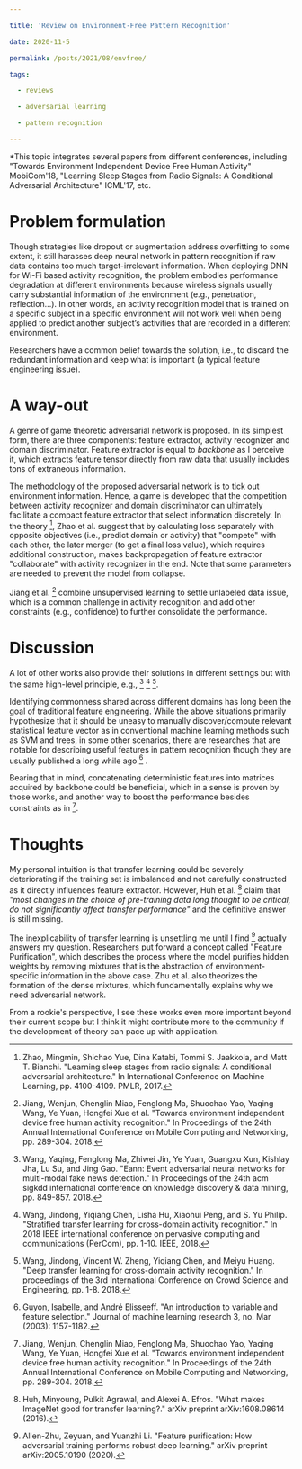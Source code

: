 ```yaml
---

title: 'Review on Environment-Free Pattern Recognition'

date: 2020-11-5

permalink: /posts/2021/08/envfree/

tags:

  - reviews

  - adversarial learning

  - pattern recognition

---
```


*This topic integrates several papers from different conferences, including "Towards Environment Independent Device Free Human Activity" MobiCom'18, "Learning Sleep Stages from Radio Signals: A Conditional Adversarial Architecture" ICML'17, etc.


Problem formulation
===
Though strategies like dropout or augmentation address overfitting to some extent, it still harasses deep neural network in pattern recognition if raw data contains too much target-irrelevant information. When deploying DNN for Wi-Fi based activity recognition, the problem embodies performance degradation at different environments because wireless signals usually carry substantial information of the environment (e.g., penetration, reflection...). In other words, an activity recognition model that is trained on a specific subject in a specific environment will not work well when being applied to predict another subject’s activities that are
recorded in a different environment.

Researchers have a common belief towards the solution, i.e., to discard the redundant information and keep what is important (a typical feature engineering issue).

A way-out
===
A genre of game theoretic adversarial network is proposed. In its simplest form, there are three components: feature extractor, activity recognizer and domain discriminator. Feature extractor is equal to *backbone* as I perceive it, which extracts feature tensor directly from raw data that usually includes tons of extraneous information. 

The methodology of the proposed adversarial network is to tick out environment information. Hence, a game is developed that the competition between activity recognizer and domain discriminator can ultimately facilitate a compact feature extractor that select information discretely. In the theory [^1], Zhao et al. suggest that by calculating loss separately with opposite objectives (i.e., predict domain or activity) that "compete" with each other, the later merger (to get a final loss value), which requires additional construction, makes backpropagation of feature extractor "collaborate" with activity recognizer in the end. Note that some parameters are needed to prevent the model from collapse. 

Jiang et al. [^2] combine unsupervised learning to settle unlabeled data issue, which is a common challenge in activity recognition and add other constraints (e.g., confidence) to further consolidate the performance.



Discussion
===
A lot of other works also provide their solutions in different settings but with the same high-level principle, e.g., [^3] [^4] [^5]. 

Identifying commonness shared across different domains has long been the goal of traditional feature engineering.  While the above situations primarily hypothesize that it should be uneasy to manually discover/compute relevant statistical feature vector as in conventional machine learning methods such as SVM and trees, in some other scenarios, there are researches that are notable for describing useful features in pattern recognition though they are usually published a long while ago [^6] . 

Bearing that in mind, concatenating deterministic features into matrices acquired by backbone could be beneficial, which in a sense is proven by those works, and another way to boost the performance besides constraints as in [^2].


Thoughts
===
My personal intuition is that transfer learning could be severely deteriorating if the training set is imbalanced and not carefully constructed as it directly influences feature extractor. However, Huh et al. [^7] claim that *"most changes in the choice of pre-training data long thought to be critical, do not significantly affect transfer performance"* and the definitive answer is still missing. 

The inexplicability of transfer learning is unsettling me until I find [^8] actually answers my question. Researchers put forward a concept called "Feature Purification", which describes the process where the model purifies hidden weights by removing mixtures that is the abstraction of environment-specific information in the above case. Zhu et al. also theorizes the formation of the dense mixtures, which fundamentally explains why we need adversarial network.

From a rookie's perspective, I see these works even more important beyond their current scope but I think it might contribute more to the community if the development of theory can pace up with application. 


[^1]:  Zhao, Mingmin, Shichao Yue, Dina Katabi, Tommi S. Jaakkola, and Matt T. Bianchi. "Learning sleep stages from radio signals: A conditional adversarial architecture." In International Conference on Machine Learning, pp. 4100-4109. PMLR, 2017.

[^2]: Jiang, Wenjun, Chenglin Miao, Fenglong Ma, Shuochao Yao, Yaqing Wang, Ye Yuan, Hongfei Xue et al. "Towards environment independent device free human activity recognition." In Proceedings of the 24th Annual International Conference on Mobile Computing and Networking, pp. 289-304. 2018.

[^3]: Wang, Yaqing, Fenglong Ma, Zhiwei Jin, Ye Yuan, Guangxu Xun, Kishlay Jha, Lu Su, and Jing Gao. "Eann: Event adversarial neural networks for multi-modal fake news detection." In Proceedings of the 24th acm sigkdd international conference on knowledge discovery & data mining, pp. 849-857. 2018.

[^4]: Wang, Jindong, Yiqiang Chen, Lisha Hu, Xiaohui Peng, and S. Yu Philip. "Stratified transfer learning for cross-domain activity recognition." In 2018 IEEE international conference on pervasive computing and communications (PerCom), pp. 1-10. IEEE, 2018.

[^5]: Wang, Jindong, Vincent W. Zheng, Yiqiang Chen, and Meiyu Huang. "Deep transfer learning for cross-domain activity recognition." In proceedings of the 3rd International Conference on Crowd Science and Engineering, pp. 1-8. 2018.

[^6]: Guyon, Isabelle, and André Elisseeff. "An introduction to variable and feature selection." Journal of machine learning research 3, no. Mar (2003): 1157-1182.

[^7]: Huh, Minyoung, Pulkit Agrawal, and Alexei A. Efros. "What makes ImageNet good for transfer learning?." arXiv preprint arXiv:1608.08614 (2016).

[^8]: Allen-Zhu, Zeyuan, and Yuanzhi Li. "Feature purification: How adversarial training performs robust deep learning." arXiv preprint arXiv:2005.10190 (2020).
